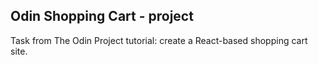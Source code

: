 ## Odin Shopping Cart - project

Task from The Odin Project tutorial: create a React-based shopping cart site.
